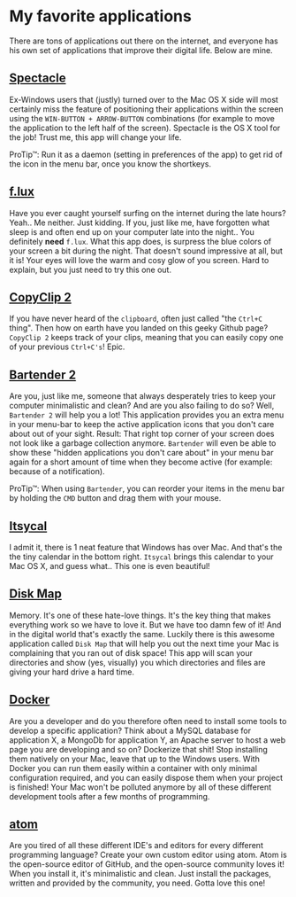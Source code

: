 # My favorite applications

There are tons of applications out there on the internet, and everyone has his own set of applications that improve their digital life. Below are mine.

## [Spectacle](https://www.spectacleapp.com/)
Ex-Windows users that (justly) turned over to the Mac OS X side will most certainly miss the feature of positioning their applications within the screen using the `WIN-BUTTON + ARROW-BUTTON` combinations (for example to move the application to the left half of the screen). Spectacle is the OS X tool for the job! Trust me, this app will change your life.

ProTip&trade;: Run it as a daemon (setting in preferences of the app) to get rid of the icon in the menu bar, once you know the shortkeys.

## [f.lux](https://justgetflux.com/)
Have you ever caught yourself surfing on the internet during the late hours? Yeah.. Me neither.
Just kidding. If you, just like me, have forgotten what sleep is and often end up on your computer late into the night.. You definitely **need** `f.lux`. What this app does, is surpress the blue colors of your screen a bit during the night. That doesn't sound impressive at all, but it is! Your eyes will love the warm and cosy glow of you screen. Hard to explain, but you just need to try this one out.

## [CopyClip 2](https://fiplab.com/apps/copyclip-for-mac/)
If you have never heard of the `clipboard`, often just called "the `Ctrl+C` thing". Then how on earth have you landed on this geeky Github page?
`CopyClip 2` keeps track of your clips, meaning that you can easily copy one of your previous `Ctrl+C's`! Epic.

## [Bartender 2](https://www.macbartender.com/)
Are you, just like me, someone that always desperately tries to keep your computer minimalistic and clean? And are you also failing to do so?
Well, `Bartender 2` will help you a lot! This application provides you an extra menu in your menu-bar to keep the active application icons that you don't care about out of your sight. Result: That right top corner of your screen does not look like a garbage collection anymore. `Bartender` will even be able to show these "hidden applications you don't care about" in your menu bar again for a short amount of time when they become active (for example: because of a notification).

ProTip&trade;: When using `Bartender`, you can reorder your items in the menu bar by holding the `CMD` button and drag them with your mouse.

## [Itsycal](http://www.mowglii.com/itsycal/)
I admit it, there is 1 neat feature that Windows has over Mac. And that's the the tiny calendar in the bottom right. `Itsycal` brings this calendar to your Mac OS X, and guess what.. This one is even beautiful!

## [Disk Map](https://fiplab.com/apps/disk-map-for-mac/)
Memory. It's one of these hate-love things. It's the key thing that makes everything work so we have to love it. But we have too damn few of it! And in the digital world that's exactly the same.
Luckily there is this awesome application called `Disk Map` that will help you out the next time your Mac is complaining that you ran out of disk space! This app will scan your directories and show (yes, visually) you which directories and files are giving your hard drive a hard time.

## [Docker](https://docs.docker.com/)
Are you a developer and do you therefore often need to install some tools to develop a specific application? Think about a MySQL database for application X, a MongoDb for application Y, an Apache server to host a web page you are developing and so on? Dockerize that shit! Stop installing them natively on your Mac, leave that up to the Windows users. With Docker you can run them easily within a container with only minimal configuration required, and you can easily dispose them when your project is finished! Your Mac won't be polluted anymore by all of these different development tools after a few months of programming.

## [atom](https://atom.io/)
Are you tired of all these different IDE's and editors for every different programming language? Create your own custom editor using atom. Atom is the open-source editor of GitHub, and the open-source community loves it! When you install it, it's minimalistic and clean. Just install the packages, written and provided by the community, you need. Gotta love this one!
